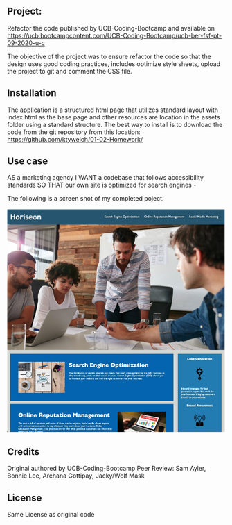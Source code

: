## Project:

Refactor the code published by UCB-Coding-Bootcamp
and available on https://ucb.bootcampcontent.com/UCB-Coding-Bootcamp/ucb-ber-fsf-pt-09-2020-u-c

The objective of the project was to ensure refactor the code so that the design uses good coding practices, includes optimize style sheets, upload the project to git and comment the CSS file.

## Installation

The application is a structured html page that utilizes standard layout with index.html as the base page and other resources are location in the assets folder using a standard structure. The best way to install is to download the code from the git repository from this location: https://github.com/ktywelch/01-02-Homework/

## Use case

AS a marketing agency
I WANT a codebase that follows accessibility standards
SO THAT our own site is optimized for search engines -

The following is a screen shot of my completed poject.

![image](./assets/images/My-project.jpg)

## Credits

Original authored by UCB-Coding-Bootcamp
Peer Review: Sam Ayler, Bonnie Lee, Archana Gottipay, Jacky/Wolf Mask

## License

Same License as original code
